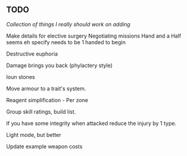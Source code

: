 ## TODO

*Collection of things I really should work on adding*

Make details for elective surgery 
Negotiating missions
Hand and a Half seems eh specify needs to be 1 handed to begin

Destructive euphoria

Damage brings you back (phylactery style)

Ioun stones

Move armour to a trait's system.

Reagent simplification - Per zone

Group skill ratings, build list.

If you have some integrity when attacked reduce the injury by 1 type.

Light mode, but better

Update example weapon costs




